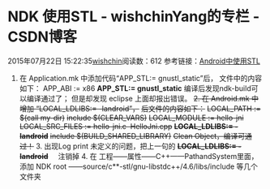 # NDK 使用STL - wishchinYang的专栏 - CSDN博客
2015年07月22日 15:22:35[wishchin](https://me.csdn.net/wishchin)阅读数：612
参考链接：[Android中使用STL](http://zhidao.baidu.com/link?url=UOzzq2rucDcfaaHjzcNKU3saoNsRR_WPJBC45F6MZ2mCBkfo3J3U4OWA28udjwTySsExlPMLy0MRetHyR5JSntOYe_2IsRNPXqefsQw6Eja)
1. 在 Application.mk 中添加代码“APP_STL:= gnustl_static”后，
文件中的内容如下：
APP_ABI := x86
**APP_STL:= gnustl_static**
编译后发现ndk-build可以编译通过了；
但是却发现 eclipse 上面却报出错误。
~~2. 在 Android.mk 中增加 “LOCAL_LDLIBS:= -landroid”，~~
~~后文件的内容如下：~~
~~LOCAL_PATH := $(call my-dir)~~
~~include $(CLEAR_VARS)~~
~~LOCAL_MODULE := hello-jni~~
~~LOCAL_SRC_FILES := hello-jni.c  HelloJni.cpp~~
~~**LOCAL_LDLIBS:= -landroid**~~
~~include $(BUILD_SHARED_LIBRARY)~~
~~Clean Object，编译可通过！~~
3. 出现Log print 未定义的问题，把上一句的 
~~**LOCAL_LDLIBS:= -landroid**~~
    注销掉
4. 在 工程——属性——C++——PathandSystem里面，添加
NDK root ——source/c**-stl/gnu-libstdc++/4.6/libs/include 等几个文件夹
